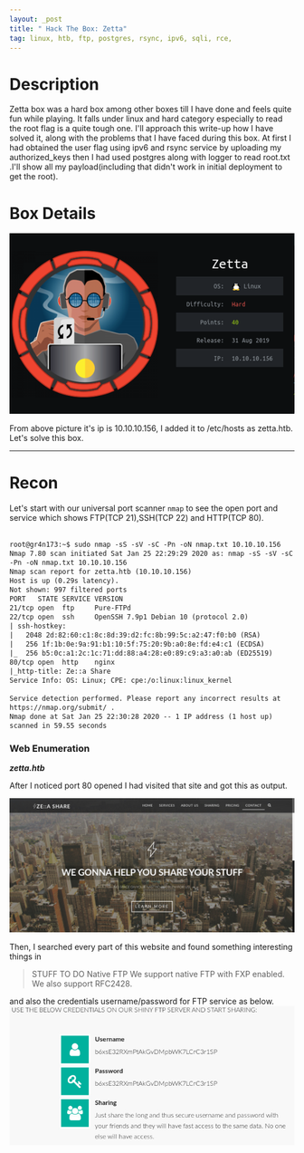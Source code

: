 ```yaml
---
layout: _post
title: " Hack The Box: Zetta"
tag: linux, htb, ftp, postgres, rsync, ipv6, sqli, rce,
---
```


# Description

Zetta box was a hard box among other boxes till I have done and feels quite fun while playing. It falls under linux and hard category especially to read the root flag is a quite tough one. I'll approach this write-up how I have solved it, along with the problems that I have faced during this box. At first I had obtained the user flag using ipv6 and rsync service by uploading my authorized_keys then I had used postgres along with logger to read root.txt .I'll show all my payload(including that didn't work in initial deployment to get the root).

# Box Details

![description_box](/public/images/description_box.png)


From above picture it's ip is 10.10.10.156, I added it to /etc/hosts as zetta.htb. Let's solve this box.


---

# Recon

Let's start with our universal port scanner `nmap` to see the open port and service which shows FTP(TCP 21),SSH(TCP 22) and HTTP(TCP 80).


```shell

root@gr4n173:~$ sudo nmap -sS -sV -sC -Pn -oN nmap.txt 10.10.10.156
Nmap 7.80 scan initiated Sat Jan 25 22:29:29 2020 as: nmap -sS -sV -sC -Pn -oN nmap.txt 10.10.10.156
Nmap scan report for zetta.htb (10.10.10.156)
Host is up (0.29s latency).
Not shown: 997 filtered ports
PORT   STATE SERVICE VERSION
21/tcp open  ftp     Pure-FTPd
22/tcp open  ssh     OpenSSH 7.9p1 Debian 10 (protocol 2.0)
| ssh-hostkey: 
|   2048 2d:82:60:c1:8c:8d:39:d2:fc:8b:99:5c:a2:47:f0:b0 (RSA)
|   256 1f:1b:0e:9a:91:b1:10:5f:75:20:9b:a0:8e:fd:e4:c1 (ECDSA)
|_  256 b5:0c:a1:2c:1c:71:dd:88:a4:28:e0:89:c9:a3:a0:ab (ED25519)
80/tcp open  http    nginx
|_http-title: Ze::a Share
Service Info: OS: Linux; CPE: cpe:/o:linux:linux_kernel

Service detection performed. Please report any incorrect results at https://nmap.org/submit/ .
Nmap done at Sat Jan 25 22:30:28 2020 -- 1 IP address (1 host up) scanned in 59.55 seconds

```

### Web Enumeration
**_zetta.htb_**

After I noticed port 80 opened I had visited that site and got this as output.

![front_page](/public/images/front_page.jpg)

Then, I searched every part of this website and found something interesting things in 

> STUFF TO DO
> Native FTP We support native FTP with FXP enabled. We also support RFC2428.

and also the credentials username/password for FTP service as below.
![ftp_details](/public/images/ftp_details.jpg)